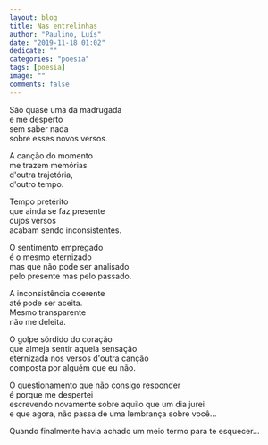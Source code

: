 ```yaml
---
layout: blog
title: Nas entrelinhas
author: "Paulino, Luís"
date: "2019-11-18 01:02"
dedicate: ""
categories: "poesia"
tags: [poesia]
image: ""
comments: false
---
```

São quase uma da madrugada\
e me desperto\
sem saber nada\
sobre esses novos versos.

A canção do momento\
me trazem memórias\
d'outra trajetória,\
d'outro tempo.

Tempo pretérito\
que ainda se faz presente\
cujos versos\
acabam sendo inconsistentes.

O sentimento empregado\
é o mesmo eternizado\
mas que não pode ser analisado\
pelo presente mas pelo passado.

A inconsistência coerente\
até pode ser aceita.\
Mesmo transparente\
não me deleita.

O golpe sórdido do coração\
que almeja sentir aquela sensação\
eternizada nos versos d'outra canção\
composta por alguém que eu não.

O questionamento que não consigo responder\
é porque me despertei\
escrevendo novamente sobre aquilo que um dia jurei\
e que agora, não passa de uma lembrança sobre você...

Quando finalmente havia achado um meio termo para te esquecer...

